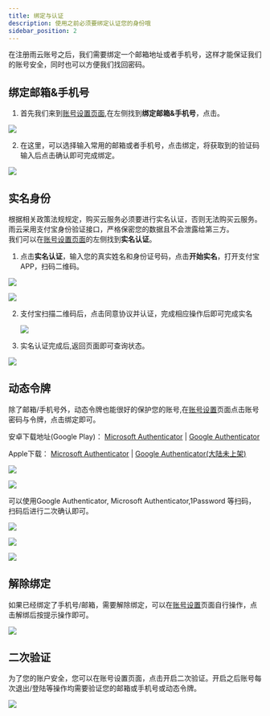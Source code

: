 ```yaml
---
title: 绑定与认证
description: 使用之前必须要绑定认证您的身份哦
sidebar_position: 2
---
```


在注册雨云账号之后，我们需要绑定一个邮箱地址或者手机号，这样才能保证我们的账号安全，同时也可以方便我们找回密码。

## 绑定邮箱&手机号
1. 首先我们来到[账号设置页面](https://app.rainyun.com/account/settings),在左侧找到**绑定邮箱&手机号**，点击。

![](https://cn-sy1.rains3.com/rainyun-assets/Pic/2023/11/img_1701316750_f841491ab426856b469afa7a9551291b)

2. 在这里，可以选择输入常用的邮箱或者手机号，点击绑定，将获取到的验证码输入后点击确认即可完成绑定。

![](https://cn-sy1.rains3.com/rainyun-assets/Pic/2023/11/img_1701325886_4eea7dd1149b4e3a450ef5ce3400e37e)

## 实名身份
根据相关政策法规规定，购买云服务必须要进行实名认证，否则无法购买云服务。<br/>
雨云采用支付宝身份验证接口，严格保密您的数据且不会泄露给第三方。<br/>
我们可以在[账号设置页面](https://app.rainyun.com/account/settings)的左侧找到**实名认证**。

1. 点击**实名认证**，输入您的真实姓名和身份证号码，点击**开始实名**，打开支付宝APP，扫码二维码。

![](https://cn-sy1.rains3.com/rainyun-assets/Pic/2023/11/img_1701326468_c9cc5f08fdc7d8eeed1ad98b2377f1f9)

![](https://cn-sy1.rains3.com/rainyun-assets/Pic/2023/11/img_1701326881_0c2ccf817b66147fa9a2cc0c51255c9d)

2. 支付宝扫描二维码后，点击同意协议并认证，完成相应操作后即可完成实名

   ![](https://cn-sy1.rains3.com/rainyun-assets/Pic/2023/11/img_1701327376_9279f041f94ee4ddb01f135358137853)

3. 实名认证完成后,返回页面即可查询状态。

![](https://cn-sy1.rains3.com/rainyun-assets/Pic/2023/11/img_1701327587_5a01150564fa9387a7d5718b2a190cfd)


## 动态令牌

除了邮箱/手机号外，动态令牌也能很好的保护您的账号,在[账号设置](https://app.rainyun.com/account/settings)页面点击账号密码与令牌，点击绑定即可。

安卓下载地址(Google Play)：
[Microsoft Authenticator](https://play.google.com/store/apps/details?id=com.azure.authenticator&hl=zh_TW&gl=US)
 | [Google Authenticator](https://play.google.com/store/apps/details?id=com.google.android.apps.authenticator2&hl=zh_TW&gl=US)

Apple下载：
[Microsoft Authenticator](https://apps.apple.com/cn/app/microsoft-authenticator/id983156458) | 
[Google Authenticator(大陆未上架)](https://apps.apple.com/us/app/google-authenticator/id388497605)


![](https://cn-sy1.rains3.com/rainyun-assets/pic/2024/03/20240305143157_43e07b0371eae5195cb0a5a728556166.png)

![](https://cn-sy1.rains3.com/rainyun-assets/pic/2024/03/20240305143447_36dcd4cb1c36bcca673dbd2dbe9e869f.png)

可以使用Google Authenticator, Microsoft Authenticator,1Password 等扫码，扫码后进行二次确认即可。

![](https://cn-sy1.rains3.com/rainyun-assets/pic/2024/03/20240305144046_1452ae507e9a86bf77bdd543ea06c7aa.png)

![](https://cn-sy1.rains3.com/rainyun-assets/pic/2024/03/20240305144234_83e8390f8916b8003f6efaaaec4da39a.png)

![](https://cn-sy1.rains3.com/rainyun-assets/pic/2024/03/20240305144459_1941ae6c9f86913fceaa0cc636f2a9ca.png)


## 解除绑定

如果已经绑定了手机号/邮箱，需要解除绑定，可以在[账号设置](https://app.rainyun.com/account/settings)页面自行操作，点击解绑后按提示操作即可。

![](https://cn-sy1.rains3.com/rainyun-assets/pic/2024/03/20240305142237_2b17edd19bf72f209c89be4ebb30e061.png)

## 二次验证

为了您的账户安全，您可以在账号设置页面，点击开启二次验证。开启之后账号每次退出/登陆等操作均需要验证您的邮箱或手机号或动态令牌。

![](https://cn-sy1.rains3.com/rainyun-assets/pic/2024/03/20240305142447_e94170b1e6783590a2486396f5a4b55a.png)

